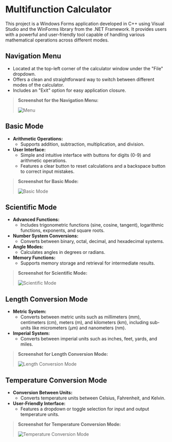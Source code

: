 # Multifunction Calculator

This project is a Windows Forms application developed in C++ using Visual Studio and the WinForms library from the .NET Framework. It provides users with a powerful and user-friendly tool capable of handling various mathematical operations across different modes.

## Navigation Menu

- Located at the top-left corner of the calculator window under the "File" dropdown.
- Offers a clean and straightforward way to switch between different modes of the calculator.
- Includes an "Exit" option for easy application closure.

> **Screenshot for the Navigation Menu:**
>
> ![Menu](https://github.com/user-attachments/assets/21564064-6bea-4568-ad7f-1f00cb7196cb)

## Basic Mode

- **Arithmetic Operations:**
  - Supports addition, subtraction, multiplication, and division.
- **User Interface:**
  - Simple and intuitive interface with buttons for digits (0-9) and arithmetic operations.
  - Features a clear button to reset calculations and a backspace button to correct input mistakes.

> **Screenshot for Basic Mode:**
>
> ![Basic Mode](https://github.com/user-attachments/assets/772bc2e0-33a4-4847-b7e4-24d91ab17b14)

## Scientific Mode

- **Advanced Functions:**
  - Includes trigonometric functions (sine, cosine, tangent), logarithmic functions, exponents, and square roots.
- **Number System Conversions:**
  - Converts between binary, octal, decimal, and hexadecimal systems.
- **Angle Modes:**
  - Calculates angles in degrees or radians.
- **Memory Functions:**
  - Supports memory storage and retrieval for intermediate results.

> **Screenshot for Scientific Mode:**
>
> ![Scientific Mode](https://github.com/user-attachments/assets/d80adc50-167c-46e0-8cf7-ba59bd5db6b9)

## Length Conversion Mode

- **Metric System:**
  - Converts between metric units such as millimeters (mm), centimeters (cm), meters (m), and kilometers (km), including sub-units like micrometers (μm) and nanometers (nm).
- **Imperial System:**
  - Converts between imperial units such as inches, feet, yards, and miles.

> **Screenshot for Length Conversion Mode:**
>
> ![Length Conversion Mode](https://github.com/user-attachments/assets/995ff90b-9b60-411f-bf35-e8ca5dc5abd0)

## Temperature Conversion Mode

- **Conversion Between Units:**
  - Converts temperature units between Celsius, Fahrenheit, and Kelvin.
- **User-Friendly Interface:**
  - Features a dropdown or toggle selection for input and output temperature units.

> **Screenshot for Temperature Conversion Mode:**
>
> ![Temperature Conversion Mode](https://github.com/user-attachments/assets/1811747c-7067-4efb-aac5-a210cca591c0)
